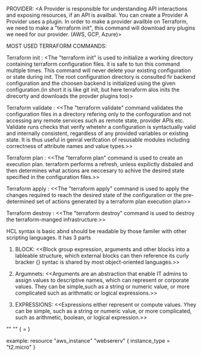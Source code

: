 


PROVIDER: <A Provider is responsible for understanding API interactions and exposing resources, if an API is availbal. You can create a Provider A Provider uses a plugin. In order to make a provider availble on Terraform, we need to make a "terraform init", this command will download any plugins we need for our provider. (AWS, GCP, Azure)>

MOST USED TERRAFORM COMMANDS: 

Terraform init : <The "terraform init" is used to initialize a working directory containing terraform configuration files. it is safe to tun this command multiple times. This command will never delete your existing configuration or state during init. The root configuration directory is consulted fir backend configuration and the choosen backend is initialized using the given configuration.(in short it is like git init, but here terraform alos inits the direcorty and downloads the provder plugins too)>

Terraform validate : <<The "terraform validate" command validates the configuration files in a directory refering only to the confoguration and not accessing any remote services such as remote state, provider APIs etc. Validate runs checks that verify whetehr a configuration is syntactually valid and internally consistent, regardless of any provided variables or existing state. It is thus useful in genral verifcation of resusable modules including correctness of attribute names and value types.>>

Terraform plan : <<The "terraform plan" command is used to create an execution plan. terraform performs a refresh, unless expilictly disbaled and then determines what actions are neccesary to achive the desired state specified in the configuration files.>>

Terraform apply : <<The "terraform apply" command is used to apply the changes required to reach the desired state of the configuration or the pre-determined set of actions generated by a terraform plan execution plan>>

Terraform destroy : <<The "terraform destroy" command is used to destroy the terraform-manged infrastructure.>>




HCL syntax is basic abnd should be readable by those familer with other scripting languages. It has 3 parts

1. BLOCK: <<Block group expression, arguments and other blocks into a lableable structure, which external blocks can then reference its curly bracker {} syntac is shared by most object-oriented languages.>>

2. Argumnets: <<Arguments are an abstraction that enable IT admins to assign values to descriptive names, which can represent or corporate values. They can be simple,such as a string or numeric value, or more complicated such as arithmatic or logical expressions.>>

3. EXPRESSIONS: <<Expressions either represent or compute values. Yhey can be simple, such as a string or numeric value, or more complicated, such as arithmetic, boolean, or logical expression.>>

<BLOCK TYPE> "<BLOCK LABLE>" "<BLOCK ARGUMENTS>" {
    <IDENTIFIER> = <EXPRESSION>
}

example: 
resource "aws_instance" "websererv" {
    instance_type = "t2.micro"
}
